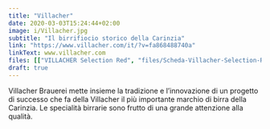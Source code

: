 ```yaml
---
title: "Villacher"
date: 2020-03-03T15:24:44+02:00
image: i/Villacher.jpg
subtitle: "Il birrifiocio storico della Carinzia"
link: "https://www.villacher.com/it/?v=fa868488740a"
linkText: www.villacher.com
files: [["VILLACHER Selection Red", "files/Scheda-Villacher-Selection-Red.pdf"], ["VILLACHER Pur", "files/Scheda-Villacher-Pur.pdf"]]
draft: true
---
```


Villacher Brauerei mette insieme la tradizione e l’innovazione di un progetto di successo che fa della Villacher il più importante marchio di birra della Carinzia. Le specialità birrarie sono frutto di una grande attenzione alla qualità.

